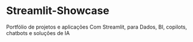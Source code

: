 # Streamlit-Showcase
Portfólio de projetos e aplicações Com Streamlit, para Dados, BI, copilots, chatbots e soluções de IA
